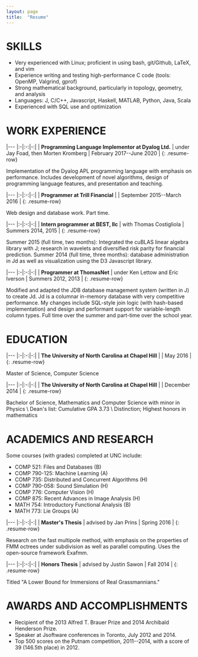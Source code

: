 ```yaml
---
layout: page
title:  "Resume"
---
```

# SKILLS
* Very experienced with Linux;
    proficient in using bash, git/Github, LaTeX, and vim
* Experience writing and testing high-performance C code
    (tools: OpenMP, Valgrind, gprof)
* Strong mathematical background, particularly in topology, geometry,
    and analysis
* Languages: J, C/C++, Javascript, Haskell, MATLAB, Python, Java, Scala
* Experienced with SQL use and optimization


# WORK EXPERIENCE

|---
|:-|:-:|-:|
| **Programming Language Implementor at Dyalog Ltd.** | under Jay Foad, then Morten Kromberg | February 2017--June 2020 |
{: .resume-row}

Implementation of the Dyalog APL programming language with emphasis on
performance. Includes development of novel algorithms, design of
programming language features, and presentation and teaching.

|---
|:-|:-:|-:|
| **Programmer at Trill Financial** | | September 2015--March 2016 |
{: .resume-row}

Web design and database work. Part time.

|---
|:-|:-:|-:|
| **Intern programmer at BEST, llc** | with Thomas Costigliola | Summers 2014, 2015 |
{: .resume-row}

Summer 2015 (full time, two months): Integrated the cuBLAS linear algebra
library with J; research in wavelets and diversified risk parity for financial
prediction. Summer 2014 (full time, three months): database administration in
Jd as well as visualization using the D3 Javascript library.

|---
|:-|:-:|-:|
| **Programmer at ThomasNet** | under Ken Lettow and Eric Iverson | Summers 2012, 2013 |
{: .resume-row}

Modified and adapted the JDB database management system (written in J) to
create Jd. Jd is a columnar in-memory database with very competitive
performance. My changes include SQL-style join logic (with hash-based
implementation) and design and performant support for variable-length column
types. Full time over the summer and part-time over the school year.


# EDUCATION

|---
|:-|:-:|-:|
| **The University of North Carolina at Chapel Hill** | | May 2016 |
{: .resume-row}

Master of Science, Computer Science

|---
|:-|:-:|-:|
| **The University of North Carolina at Chapel Hill** | | December 2014 |
{: .resume-row}

Bachelor of Science, Mathematics and Computer Science with minor in Physics \\
Dean's list: Cumulative GPA 3.73 \\
Distinction; Highest honors in mathematics

# ACADEMICS AND RESEARCH
Some courses (with grades) completed at UNC include:

* COMP 521: Files and Databases (B)
* COMP 790-125: Machine Learning (A)
* COMP 735: Distributed and Concurrent Algorithms (H)
* COMP 790-058: Sound Simulation (H)
* COMP 776: Computer Vision (H)
* COMP 875: Recent Advances in Image Analysis (H)
* MATH 754: Introductory Functional Analysis (B)
* MATH 773: Lie Groups (A)

|---
|:-|:-:|-:|
| **Master's Thesis** | advised by Jan Prins | Spring 2016 |
{: .resume-row}

Research on the fast multipole method, with emphasis on the properties of FMM
octrees under subdivision as well as parallel computing. Uses the open-source
framework Exafmm.

|---
|:-|:-:|-:|
| **Honors Thesis** | advised by Justin Sawon | Fall 2014 |
{: .resume-row}

Titled "A Lower Bound for Immersions of Real Grassmannians."

# AWARDS AND ACCOMPLISHMENTS
* Recipient of the 2013 Alfred T. Brauer Prize and 2014 Archibald Henderson Prize.
* Speaker at Jsoftware conferences in Toronto, July 2012 and 2014.
* Top 500 scores on the Putnam competition, 2011--2014, with a score of 39 (146.5th place) in 2012.
